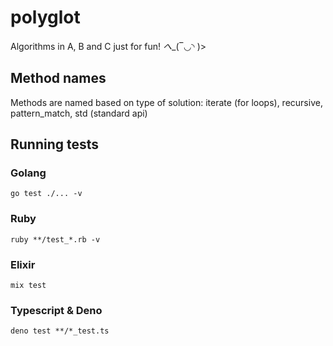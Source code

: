 # polyglot

Algorithms in A, B and C just for fun! _へ__(‾◡◝ )>

## Method names

Methods are named based on type of solution: iterate (for loops), recursive, pattern_match, std (standard api)

## Running tests

### Golang

`go test ./... -v`

### Ruby

`ruby **/test_*.rb -v`

### Elixir

`mix test`

### Typescript & Deno

`deno test **/*_test.ts`
